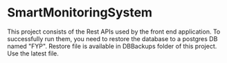 # SmartMonitoringSystem

This project consists of the Rest APIs used by the front end application.
To successfully run them, you need to restore the database to a postgres DB named "FYP".
Restore file is available in DBBackups folder of this project. Use the latest file.
